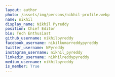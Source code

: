 ```yaml
---
layout: author
photo: /assets/img/persons/nikhil-profile.webp
name: nikhil
display_name: Nikhil Pyreddy
position: Chief Editor
bio: Tech Enthusiast
github_username: nikhilpyreddy
facebook_username: nikilkumarreddypyreddy
twitter_username: NPyreddy
instagram_username: nikhil_pyreddy
linkedin_username: nikhilreddypyreddy
medium_username: nikhilpyreddy
is_member: True
---
```

